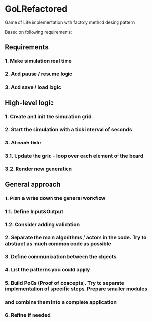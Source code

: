 # GoLRefactored
Game of Life implementation with factory method desing pattern


Based on following requirements:

## Requirements
### 1. Make simulation real time
### 2. Add pause / resume logic
### 3. Add save / load logic

## High-level logic
### 1. Create and init the simulation grid
### 2. Start the simulation with a tick interval of <n> seconds
### 3. At each tick:
###   3.1. Update the grid - loop over each element of the board
###   3.2. Render new generation

## General approach
### 1. Plan & write down the general workflow
###  1.1. Define Input&Output 
###  1.2. Consider adding validation
### 2. Separate the main algorithms / actors in the code. Try to abstract as much common code as possible
### 3. Define communication between the objects
### 4. List the patterns you could apply
### 5. Build PoCs (Proof of concepts). Try to separate implementation of specific steps. Prepare smaller modules
###    and combine them into a complete application
### 6. Refine if needed

